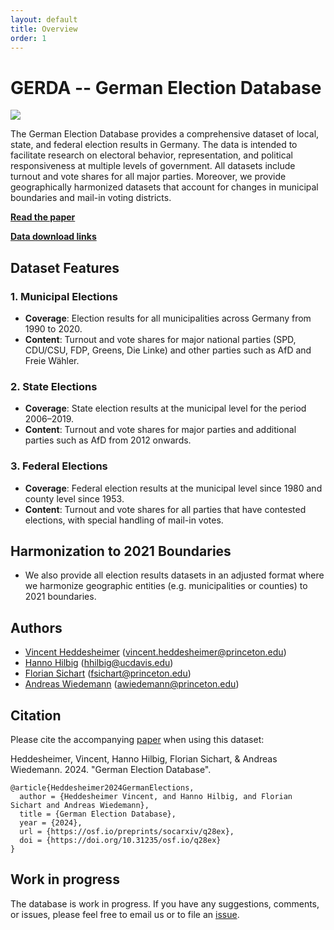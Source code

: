 ```yaml
---
layout: default
title: Overview
order: 1
---
```

# GERDA -- German Election Database

![](/assets/images/map_elec_fed_combined.png)

The German Election Database provides a comprehensive dataset of local, state, and federal election results in Germany. The data is intended to facilitate research on electoral behavior, representation, and political responsiveness at multiple levels of government. All datasets include turnout and vote shares for all major parties. Moreover, we provide geographically harmonized datasets that account for changes in municipal boundaries and mail-in voting districts.

**[Read the paper](https://osf.io/preprints/socarxiv/q28ex)**

**[Data download links](election-data/)**

## Dataset Features

### 1. Municipal Elections

- **Coverage**: Election results for all municipalities across Germany from 1990 to 2020.
- **Content**: Turnout and vote shares for major national parties (SPD, CDU/CSU, FDP, Greens, Die Linke) and other parties such as AfD and Freie Wähler.

### 2. State Elections

- **Coverage**: State election results at the municipal level for the period 2006–2019.
- **Content**: Turnout and vote shares for major parties and additional parties such as AfD from 2012 onwards.

### 3. Federal Elections

- **Coverage**: Federal election results at the municipal level since 1980 and county level since 1953.
- **Content**: Turnout and vote shares for all parties that have contested elections, with special handling of mail-in votes.

## Harmonization to 2021 Boundaries

- We also provide all election results datasets in an adjusted format where we harmonize geographic entities (e.g. municipalities or counties) to 2021 boundaries.

<!---

For some reason the link cannot start with a / 
See below...

\title{\onehalfspacing German Election Database}
\author{
    Vincent Heddesheimer\thanks{Ph.D. Candidate, Department of Politics, Princeton University. Email: \texttt{vincent.heddesheimer@princeton.edu}.} \hspace{0.5cm}
    Hanno Hilbig\thanks{Assistant Professor, Department of Political Science, UC Davis. Email: \texttt{hhilbig@ucdavis.edu}.} \hspace{0.5cm}
    Florian Sichart\thanks{Ph.D. Candidate, Department of Politics, Princeton University. Email: \texttt{fsichart@princeton.edu}.} \hspace{0.5cm}
    Andreas Wiedemann\thanks{Assistant Professor, Department of Politics, Princeton University. Email: \texttt{awiedemann@princeton.edu}.}

However when setting the path in the subpage, it needs to start with a /
Weird...

-->

## Authors

- [Vincent Heddesheimer](https://vincentheddesheimer.github.io/) (<vincent.heddesheimer@princeton.edu>)
- [Hanno Hilbig](https://www.hannohilbig.com/) (<hhilbig@ucdavis.edu>)
- [Florian Sichart](https://politics.princeton.edu/people/florian-sichart) (<fsichart@princeton.edu>)
- [Andreas Wiedemann](https://www.abwiedemann.com/) (<awiedemann@princeton.edu>)

## Citation

Please cite the accompanying [paper](https://osf.io/preprints/socarxiv/q28ex) when using this dataset:

Heddesheimer, Vincent, Hanno Hilbig, Florian Sichart, & Andreas Wiedemann. 2024. "German Election Database".

```
@article{Heddesheimer2024GermanElections,
  author = {Heddesheimer Vincent, and Hanno Hilbig, and Florian Sichart and Andreas Wiedemann},
  title = {German Election Database},
  year = {2024},
  url = {https://osf.io/preprints/socarxiv/q28ex},
  doi = {https://doi.org/10.31235/osf.io/q28ex}
}
```
## Work in progress

The database is work in progress. If you have any suggestions, comments, or issues, please feel free to email us or to file an [issue](https://github.com/awiedem/awiedem.github.io/issues).
